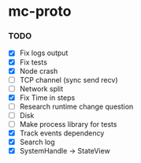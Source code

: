 # mc-proto

### TODO
- [x] Fix logs output
- [x] Fix tests
- [x] Node crash
- [ ] TCP channel (sync send recv)
- [ ] Network split
- [x] Fix Time in steps
- [ ] Research runtime change question
- [ ] Disk
- [ ] Make process library for tests
- [x] Track events dependency
- [x] Search log
- [x] SystemHandle -> StateView